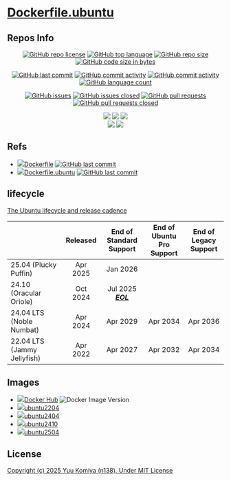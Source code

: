 # [Dockerfile.ubuntu](https://github.com/n138-kz/Dockerfile.ubuntu)

## Repos Info

<div align="center">

  [![GitHub repo license](https://img.shields.io/github/license/n138-kz/Dockerfile.ubuntu)](/LICENSE)
  [![GitHub top language](https://img.shields.io/github/languages/top/n138-kz/Dockerfile.ubuntu)](/../../)
  [![GitHub repo size](https://img.shields.io/github/repo-size/n138-kz/Dockerfile.ubuntu)](/../../)
  [![GitHub code size in bytes](https://img.shields.io/github/languages/code-size/n138-kz/Dockerfile.ubuntu)](/../../)

</div>
<div align="center">

  [![GitHub last commit](https://img.shields.io/github/last-commit/n138-kz/Dockerfile.ubuntu)](/../../commits)
  [![GitHub commit activity](https://img.shields.io/github/commit-activity/w/n138-kz/Dockerfile.ubuntu)](/../../commits)
  [![GitHub commit activity](https://img.shields.io/github/commit-activity/t/n138-kz/Dockerfile.ubuntu)](/../../commits)
  [![GitHub language count](https://img.shields.io/github/languages/count/n138-kz/Dockerfile.ubuntu)](/../../)

</div>
<div align="center">

  [![GitHub issues](https://img.shields.io/github/issues/n138-kz/Dockerfile.ubuntu)](/../../issues)
  [![GitHub issues closed](https://img.shields.io/github/issues-closed/n138-kz/Dockerfile.ubuntu)](/../../issues)
  [![GitHub pull requests](https://img.shields.io/github/issues-pr/n138-kz/Dockerfile.ubuntu)](/../../pulls)
  [![GitHub pull requests closed](https://img.shields.io/github/issues-pr-closed/n138-kz/Dockerfile.ubuntu)](/../../pulls)

</div>
<div align="center">

  [![](https://img.shields.io/badge/YouTube-FF0000?style=for-the-badge&logo=youtube&logoColor=white)](https://youtube.com/channel/UCOX8Iv1r0V18lbOnohE7lWQ)
  [![](https://img.shields.io/badge/Twitch-6441A5?style=for-the-badge&logo=twitch&logoColor=white)](https://www.twitch.tv/yuukomiya)
  [![](https://img.shields.io/badge/X-000000?style=for-the-badge&logo=x&logoColor=white)](https://x.com/n138kz)
  <br>
  [![](https://img.shields.io/youtube/channel/subscribers/UCOX8Iv1r0V18lbOnohE7lWQ)](https://youtube.com/channel/UCOX8Iv1r0V18lbOnohE7lWQ)
  [![](https://img.shields.io/twitch/status/YuuKomiya)](https://www.twitch.tv/yuukomiya)

</div>

## Refs

- [![](https://www.google.com/s2/favicons?size=64&domain=https://github.com)Dockerfile](https://github.com/n138-kz/Dockerfile) [![GitHub last commit](https://img.shields.io/github/last-commit/n138-kz/Dockerfile.ubuntu)](https://github.com/n138-kz/Dockerfile)
- [![](https://www.google.com/s2/favicons?size=64&domain=https://github.com)Dockerfile.ubuntu](https://github.com/n138-kz/Dockerfile.ubuntu) [![GitHub last commit](https://img.shields.io/github/last-commit/n138-kz/Dockerfile.ubuntu)](https://github.com/n138-kz/Dockerfile.ubuntu)

## lifecycle

[The Ubuntu lifecycle and release cadence](https://ubuntu.com/about/release-cycle)

| | Released | End of Standard<br>Support | End of Ubuntu<br>Pro Support | End of Legacy<br>Support |
|--------|:------:|:------:|:------:|:------:|
| 25.04 (Plucky Puffin) | Apr 2025 | Jan 2026 | | |
| 24.10 (Oracular Oriole) | Oct 2024 | Jul 2025<br>[***EOL***](https://fridge.ubuntu.com/2025/07/10/ubuntu-24-10-oracular-oriole-reached-end-of-life-on-10th-july-2025/) | | |
| 24.04 LTS (Noble Numbat) | Apr 2024 | Apr 2029 | Apr 2034 | Apr 2036 |
| 22.04 LTS (Jammy Jellyfish) | Apr 2022 | Apr 2027 | Apr 2032 | Apr 2034 | 

## Images
- [![](https://www.google.com/s2/favicons?size=64&domain=https://docker.com/)Docker Hub](https://hub.docker.com/r/n138kz/ubuntu/tags) ![Docker Image Version](https://img.shields.io/docker/v/n138kz/ubuntu)
- [![](https://www.google.com/s2/favicons?size=64&domain=https://github.com/)ubuntu2204](n138-kz/ubuntu2204)
- [![](https://www.google.com/s2/favicons?size=64&domain=https://github.com/)ubuntu2404](n138-kz/ubuntu2404)
- [![](https://www.google.com/s2/favicons?size=64&domain=https://github.com/)ubuntu2410](n138-kz/ubuntu2410)
- [![](https://www.google.com/s2/favicons?size=64&domain=https://github.com/)ubuntu2504](n138-kz/ubuntu2504)

## License

[Copyright (c) 2025 Yuu Komiya (n138), Under MIT License](LICENSE)  
